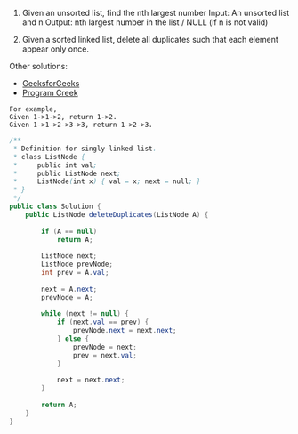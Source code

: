 1. Given an unsorted list, find the nth largest number Input: An unsorted list and n Output: nth largest number in the list / NULL (if n is not valid)

2. Given a sorted linked list, delete all duplicates such that each element appear only once.

Other solutions:
- [GeeksforGeeks](http://www.geeksforgeeks.org/remove-duplicates-from-a-sorted-linked-list/)
- [Program Creek](http://www.programcreek.com/2013/01/leetcode-remove-duplicates-from-sorted-list/)
```
For example,
Given 1->1->2, return 1->2.
Given 1->1->2->3->3, return 1->2->3.
```

```Java
/**
 * Definition for singly-linked list.
 * class ListNode {
 *     public int val;
 *     public ListNode next;
 *     ListNode(int x) { val = x; next = null; }
 * }
 */
public class Solution {
	public ListNode deleteDuplicates(ListNode A) {
	    
	    if (A == null)
	        return A;
	    
	    ListNode next;
	    ListNode prevNode;
	    int prev = A.val;
	    
	    next = A.next;
	    prevNode = A;
	    
	    while (next != null) {
	        if (next.val == prev) {
	            prevNode.next = next.next;
	        } else {
	            prevNode = next;
	            prev = next.val;
	        }
	        
	        next = next.next;
	    }
	    
	    return A;
	}
}
```
